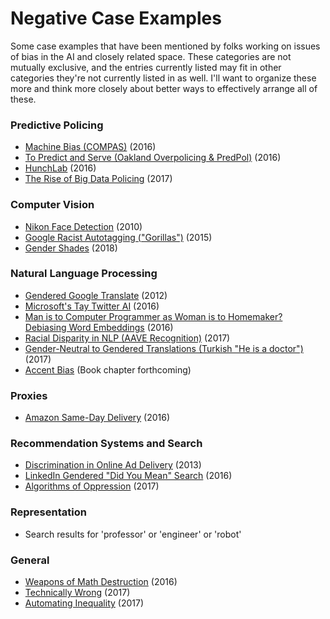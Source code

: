 # Negative Case Examples

Some case examples that have been mentioned by folks working on issues of bias in the AI and closely related space. These categories are not mutually exclusive, and the entries currently listed may fit in other categories they're not currently listed in as well. I'll want to organize these more and think more closely about better ways to effectively arrange all of these.

### Predictive Policing

* [Machine Bias (COMPAS)](https://www.propublica.org/article/machine-bias-risk-assessments-in-criminal-sentencing) (2016)
* [To Predict and Serve (Oakland Overpolicing & PredPol)](https://rss.onlinelibrary.wiley.com/doi/abs/10.1111/j.1740-9713.2016.00960.x) (2016)
* [HunchLab](https://www.themarshallproject.org/2016/02/03/policing-the-future?ref=hp-2-111#.UyhBLnmlj) (2016)
* [The Rise of Big Data Policing](https://nyupress.org/books/9781479892822/) (2017)

### Computer Vision

* [Nikon Face Detection](http://content.time.com/time/business/article/0,8599,1954643,00.html) (2010)
* [Google Racist Autotagging ("Gorillas")](https://www.theguardian.com/technology/2015/jul/01/google-sorry-racist-auto-tag-photo-app) (2015)
* [Gender Shades](http://gendershades.org) (2018)

### Natural Language Processing

* [Gendered Google Translate](http://genderedinnovations.stanford.edu/case-studies/nlp.html#tabs-2) (2012)
* [Microsoft's Tay Twitter AI](https://www.theguardian.com/technology/2016/mar/24/tay-microsofts-ai-chatbot-gets-a-crash-course-in-racism-from-twitter) (2016)
* [Man is to Computer Programmer as Woman is to Homemaker? Debiasing Word Embeddings](https://arxiv.org/pdf/1607.06520.pdf) (2016)
* [Racial Disparity in NLP (AAVE Recognition)](http://brenocon.com/oconnor_fatml_aae_20170814.pdf) (2017)
* [Gender-Neutral to Gendered Translations (Turkish "He is a doctor")](https://www.facebook.com/photo.php?fbid=10154851496086949&set=a.10150241543551949.318652.661666948&type=3&theater) (2017)
* [Accent Bias](https://www.youtube.com/watch?v=gJCVla9xYUs) (Book chapter forthcoming)

### Proxies

* [Amazon Same-Day Delivery](https://www.bloomberg.com/graphics/2016-amazon-same-day/) (2016)

### Recommendation Systems and Search

* [Discrimination in Online Ad Delivery](https://dataprivacylab.org/projects/onlineads/index.html) (2013)
* [LinkedIn Gendered "Did You Mean" Search](https://www.seattletimes.com/business/microsoft/how-linkedins-search-engine-may-reflect-a-bias/) (2016)
* [Algorithms of Oppression](https://nyupress.org/books/9781479837243/) (2017)

### Representation

* Search results for 'professor' or 'engineer' or 'robot'

### General

* [Weapons of Math Destruction](https://weaponsofmathdestructionbook.com) (2016)
* [Technically Wrong](http://books.wwnorton.com/books/978-0-393-63463-1/) (2017)
* [Automating Inequality](https://us.macmillan.com/books/9781250074317) (2017)
